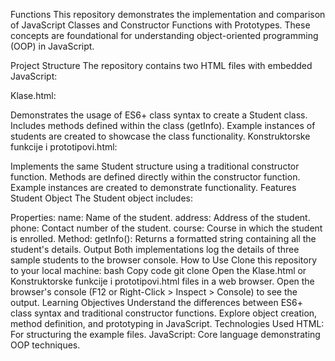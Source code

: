 Functions
This repository demonstrates the implementation and comparison of JavaScript Classes and Constructor Functions with Prototypes. These concepts are foundational for understanding object-oriented programming (OOP) in JavaScript.

Project Structure
The repository contains two HTML files with embedded JavaScript:

Klase.html:

Demonstrates the usage of ES6+ class syntax to create a Student class.
Includes methods defined within the class (getInfo).
Example instances of students are created to showcase the class functionality.
Konstruktorske funkcije i prototipovi.html:

Implements the same Student structure using a traditional constructor function.
Methods are defined directly within the constructor function.
Example instances are created to demonstrate functionality.
Features
Student Object
The Student object includes:

Properties:
name: Name of the student.
address: Address of the student.
phone: Contact number of the student.
course: Course in which the student is enrolled.
Method:
getInfo(): Returns a formatted string containing all the student's details.
Output
Both implementations log the details of three sample students to the browser console.
How to Use
Clone this repository to your local machine:
bash
Copy code
git clone <repository-url>
Open the Klase.html or Konstruktorske funkcije i prototipovi.html files in a web browser.
Open the browser's console (F12 or Right-Click > Inspect > Console) to see the output.
Learning Objectives
Understand the differences between ES6+ class syntax and traditional constructor functions.
Explore object creation, method definition, and prototyping in JavaScript.
Technologies Used
HTML: For structuring the example files.
JavaScript: Core language demonstrating OOP techniques.
